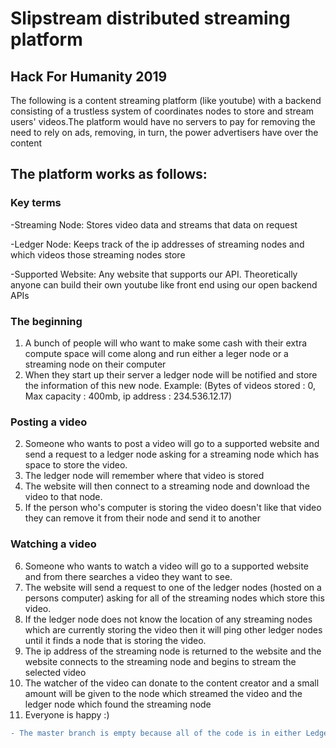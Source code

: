 # Slipstream distributed streaming platform
## Hack For Humanity 2019

The following is a content streaming platform (like youtube) with a backend consisting of a trustless system of coordinates nodes to store and stream users' videos.The platform would have no servers to pay for removing the need to rely on ads, removing, in turn, the power advertisers have over the content

## The platform works as follows:

### Key terms
  -Streaming Node: Stores video data and streams that data on request
  
  -Ledger Node: Keeps track of the ip addresses of streaming nodes and which videos those streaming nodes store
  
  -Supported Website: Any website that supports our API. Theoretically anyone can build their own youtube like front end using our open        backend APIs
### The beginning
1. A bunch of people will who want to make some cash with their extra compute space will come along and run either a leger node or a streaming node on their computer
2. When they start up their server a ledger node will be notified and store the information of this new node. Example: (Bytes of videos stored : 0, Max capacity : 400mb, ip address : 234.536.12.17)
### Posting a video
2. Someone who wants to post a video will go to a supported website and send a request to a ledger node asking for a streaming node which has space to store the video.
3. The ledger node will remember where that video is stored
4. The website will then connect to a streaming node and download the video to that node.
5. If the person who's computer is storing the video doesn't like that video they can remove it from their node and send it to another
### Watching a video
6. Someone who wants to watch a video will go to a supported website and from there searches a video they want to see. 
7. The website will send a request to one of the ledger nodes (hosted on a persons computer) asking for all of the streaming nodes which store this video.
8. If the ledger node does not know the location of any streaming nodes which are currently storing the video then it will ping other ledger nodes until it finds a node that is storing the video.
9. The ip address of the streaming node is returned to the website and the website connects to the streaming node and begins to stream the selected video
10. The watcher of the video can donate to the content creator and a small amount will be given to the node which streamed the video and the ledger node which found the streaming node
11. Everyone is happy :)


```diff
- The master branch is empty because all of the code is in either Ledger-node branch, Streaming-node branch, or front-end branch. 
```
